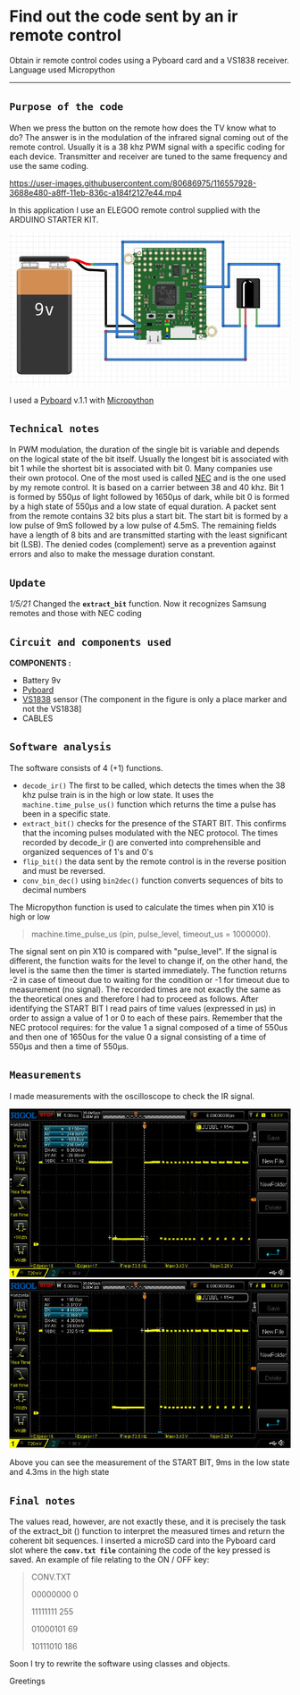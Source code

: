 # Find out the code sent by an ir remote control
Obtain ir remote control codes using a Pyboard card and a VS1838 receiver. 
Language used Micropython
_________________________________________________________________________


## **`Purpose of the code`**

When we press the button on the remote how does the TV know what to do?
The answer is in the modulation of the infrared signal coming out of the remote control.
Usually it is a 38 khz PWM signal with a specific coding for each device.
Transmitter and receiver are tuned to the same frequency and use the same coding.

https://user-images.githubusercontent.com/80686975/116557928-3688e480-a8ff-11eb-836c-a184f2127e44.mp4

In this application I use an ELEGOO remote control supplied with the ARDUINO STARTER KIT.

![image](https://github.com/DannyOnkies/ObtainIRcodes/blob/main/pic/PyInfraRed.JPG)

I used a [Pyboard](https://store.micropython.org/product/PYBv1.1H)  v.1.1 with [Micropython](https://micropython.org/)



## **`Technical notes`**

In PWM modulation, the duration of the single bit is variable and depends on the logical state of the bit itself.
Usually the longest bit is associated with bit 1 while the shortest bit is associated with bit 0.
Many companies use their own protocol. One of the most used is called [NEC](https://www.circuitvalley.com/2013/09/nec-protocol-ir-infrared-remote-control.html) and is the one used by my remote control.
It is based on a carrier between 38 and 40 khz. 
Bit 1 is formed by 550μs of light followed by 1650μs of dark, while bit 0 is formed by a high state of 550μs and a low state of equal duration.
A packet sent from the remote contains 32 bits plus a start bit. The start bit is formed by a low pulse of 9mS followed by a low pulse of 4.5mS.
The remaining fields have a length of 8 bits and are transmitted starting with the least significant bit (LSB). 
The denied codes (complement) serve as a prevention against errors and also to make the message duration constant.


## **`Update`**
*1/5/21*  Changed the **`extract_bit`** function. Now it recognizes Samsung remotes and those with NEC coding 


## **`Circuit and components used`**

**COMPONENTS :**
* Battery 9v
* [Pyboard](https://store.micropython.org/product/PYBv1.1H) 
* [VS1838](https://electronoobs.com/images/Arduino/tut_34/receiver_1.png) sensor (The component in the figure is only a place marker and not the VS1838]
* CABLES



## **`Software analysis`**

The software consists of 4 (+1) functions.

* `decode_ir()` The first to be called, which detects the times when the 38 khz pulse train is in the high or low state. It uses the `machine.time_pulse_us()` function which returns the time a pulse has been in a specific state.
* `extract_bit()` checks for the presence of the START BIT. This confirms that the incoming pulses modulated with the NEC protocol. The times recorded by decode_ir () are converted into comprehensible and organized sequences of 1's and 0's
* `flip_bit()` the data sent by the remote control is in the reverse position and must be reversed.
* `conv_bin_dec()` using `bin2dec()` function converts sequences of bits to decimal numbers

The Micropython function is used to calculate the times when pin X10 is high or low

> machine.time_pulse_us (pin, pulse_level, timeout_us = 1000000).

The signal sent on pin X10 is compared with "pulse_level". If the signal is different, the function waits for the level to change
if, on the other hand, the level is the same then the timer is started immediately.
The function returns -2 in case of timeout due to waiting for the condition or -1 for timeout due to measurement (no signal).
The recorded times are not exactly the same as the theoretical ones and therefore I had to proceed as follows.
After identifying the START BIT I read pairs of time values (expressed in μs) in order to assign a value of 1 or 0 to each of these pairs.
Remember that the NEC protocol requires:
for the value 1 a signal composed of a time of 550us and then one of 1650us
for the value 0 a signal consisting of a time of 550μs and then a time of 550μs.



## **`Measurements`**
I made measurements with the oscilloscope to check the IR signal. 

![image](https://github.com/DannyOnkies/ObtainIRcodes/blob/main/pic/NewFile1.jpg)
![image](https://github.com/DannyOnkies/ObtainIRcodes/blob/main/pic/NewFile2.jpg)

Above you can see the measurement of the START BIT, 9ms in the low state and 4.3ms in the high state



## **`Final notes`**

The values read, however, are not exactly these, and it is precisely the task of the extract_bit () function to interpret the measured times and return the coherent bit sequences.
I inserted a microSD card into the Pyboard card slot where the **`conv.txt file`** containing the code of the key pressed is saved.
An example of file relating to the ON / OFF key:

> CONV.TXT
> 
> 00000000 0
> 
> 11111111 255
> 
> 01000101 69
> 
> 10111010 186
> 


Soon I try to rewrite the software using classes and objects.

Greetings




